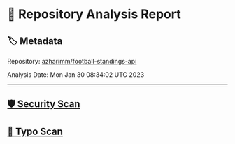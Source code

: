 # 🧪 Repository Analysis Report

## 🏷️ Metadata

Repository:
[azharimm/football-standings-api](https://github.com/azharimm/football-standings-api)

Analysis Date:
Mon Jan 30 08:34:02 UTC 2023

---

## [🛡️ Security Scan](./security)


## [🚫 Typo Scan](./typos)


